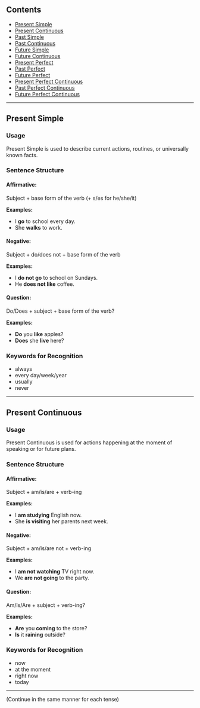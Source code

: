 ## Contents

- [Present Simple](#present-simple)
- [Present Continuous](#present-continuous)
- [Past Simple](#past-simple)
- [Past Continuous](#past-continuous)
- [Future Simple](#future-simple)
- [Future Continuous](#future-continuous)
- [Present Perfect](#present-perfect)
- [Past Perfect](#past-perfect)
- [Future Perfect](#future-perfect)
- [Present Perfect Continuous](#present-perfect-continuous)
- [Past Perfect Continuous](#past-perfect-continuous)
- [Future Perfect Continuous](#future-perfect-continuous)

---
## Present Simple
### Usage
Present Simple is used to describe current actions, routines, or universally known facts.

### Sentence Structure
#### Affirmative:
Subject + base form of the verb (+ s/es for he/she/it)

**Examples:**
- I **go** to school every day.
- She **walks** to work.

#### Negative:
Subject + do/does not + base form of the verb

**Examples:**
- I **do not go** to school on Sundays.
- He **does not like** coffee.

#### Question:
Do/Does + subject + base form of the verb?

**Examples:**
- **Do** you **like** apples?
- **Does** she **live** here?

### Keywords for Recognition
- always
- every day/week/year
- usually
- never

---

## Present Continuous
### Usage
Present Continuous is used for actions happening at the moment of speaking or for future plans.

### Sentence Structure
#### Affirmative:
Subject + am/is/are + verb-ing

**Examples:**
- I **am studying** English now.
- She **is visiting** her parents next week.

#### Negative:
Subject + am/is/are not + verb-ing

**Examples:**
- I **am not watching** TV right now.
- We **are not going** to the party.

#### Question:
Am/Is/Are + subject + verb-ing?

**Examples:**
- **Are** you **coming** to the store?
- **Is** it **raining** outside?

### Keywords for Recognition
- now
- at the moment
- right now
- today

---

(Continue in the same manner for each tense)
